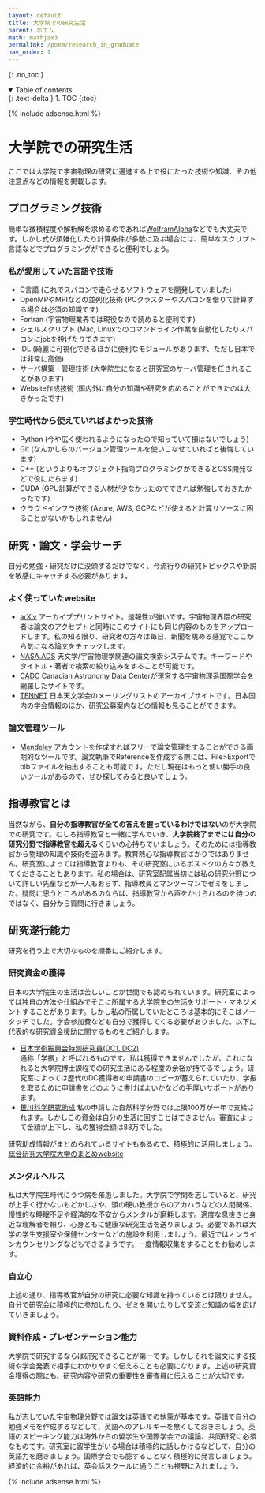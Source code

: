 ```yaml
---
layout: default
title: 大学院での研究生活
parent: ポエム
math: mathjax3
permalink: /poem/research_in_graduate
nav_order: 1
---
```


{: .no_toc }

<details open markdown="block">
  <summary>
    Table of contents
  </summary>
  {: .text-delta }
1. TOC
{:toc}
</details>

{% include adsense.html %}

# 大学院での研究生活

ここでは大学院で宇宙物理の研究に邁進する上で役にたった技術や知識、その他注意点などの情報を掲載します。

## プログラミング技術

簡単な微積程度や解析解を求めるのであれば[WolframAlpha](https://www.wolframalpha.com/)などでも大丈夫です。しかし式が煩雑化したり計算条件が多数に及ぶ場合には、簡単なスクリプト言語などでプログラミングができると便利でしょう。

### 私が愛用していた言語や技術

* C言語 (これでスパコンで走らせるソフトウェアを開発していました)
* OpenMPやMPIなどの並列化技術 (PCクラスターやスパコンを借りて計算する場合は必須の知識です)
* Fortran (宇宙物理業界では現役なので読めると便利です)
* シェルスクリプト (Mac, Linuxでのコマンドライン作業を自動化したりスパコンにjobを投げたりできます)
* IDL (綺麗に可視化できるほかに便利なモジュールがあります、ただし日本では非常に高価)
* サーバ構築・管理技術 (大学院生になると研究室のサーバ管理を任されることがあります)
* Website作成技術 (国内外に自分の知識や研究を広めることができたのは大きかったです)

### 学生時代から使えていればよかった技術

* Python (今や広く使われるようになったので知っていて損はないでしょう)
* Git (なんかしらのバージョン管理ツールを使いこなせていればと後悔しています)
* C++ (というよりもオブジェクト指向プログラミングができるとOSS開発などで役にたちます)
* CUDA (GPU計算ができる人材が少なかったのでできれば勉強しておきたかったです)
* クラウドインフラ技術 (Azure, AWS, GCPなどが使えると計算リソースに困ることがないかもしれません)

## 研究・論文・学会サーチ

自分の勉強・研究だけに没頭するだけでなく、今流行りの研究トピックスや新説を敏感にキャッチする必要があります。

### よく使っていたwebsite

* [arXiv](https://arxiv.org/)
アーカイブプリントサイト。速報性が強いです。宇宙物理界隈の研究者は論文のアクセプトと同時にこのサイトにも同じ内容のものをアップロードします。私の知る限り、研究者の方々は毎日、新聞を眺める感覚でここから気になる論文をチェックします。
* [NASA.ADS](https://ui.adsabs.harvard.edu/)
天文学/宇宙物理学関連の論文検索システムです。キーワードやタイトル・著者で検索の絞り込みをすることが可能です。
* [CADC](https://www.cadc-ccda.hia-iha.nrc-cnrc.gc.ca/en/meetings/)
Canadian Astronomy Data Centerが運営する宇宙物理系国際学会を網羅したサイトです。
* [TENNET](http://www.asj.or.jp/tennet/archives/)
日本天文学会のメーリングリストのアーカイブサイトです。日本国内の学会情報のほか、研究公募案内などの情報も見ることができます。

### 論文管理ツール

* [Mendeley](https://www.mendeley.com/?interaction_required=true)
アカウントを作成すればフリーで論文管理をすることができる画期的なツールです。論文執筆でReferenceを作成する際には、File>Exportでbibファイルを抽出することも可能です。ただし現在はもっと使い勝手の良いツールがあるので、ぜひ探してみると良いでしょう。

## 指導教官とは

当然ながら、**自分の指導教官が全ての答えを握っているわけではない**のが大学院での研究です。むしろ指導教官と一緒に学んでいき、**大学院終了までには自分の研究分野で指導教官を超える**くらいの心持ちでいましょう。そのためには指導教官から物理の知識や技術を盗みます。教育熱心な指導教官ばかりではありません。研究室によっては指導教官よりも、その研究室にいるポスドクの方々が教えてくださることもあります。私の場合は、研究室配属当初には私の研究分野について詳しい先輩などが一人もおらず、指導教員とマンツーマンでゼミをしました。疑問に思うところがあるのならば、指導教官から声をかけられるのを待つのではなく、自分から質問に行きましょう。

## 研究遂行能力

研究を行う上で大切なものを順番にご紹介します。

### 研究資金の獲得

日本の大学院生の生活は苦しいことが世間でも認められています。研究室によっては独自の方法や仕組みでそこに所属する大学院生の生活をサポート・マネジメントすることがあります。しかし私の所属していたところは基本的にそこはノータッチでした。学会参加費なども自分で獲得してくる必要がありました。以下に代表的な研究資金援助に関するものをご紹介します。

* [日本学術振興会特別研究員(DC1, DC2)](https://www.jsps.go.jp/j-pd/pd_gaiyo.html)  
通称「学振」と呼ばれるものです。私は獲得できませんでしたが、これになれると大学院博士課程での研究生活にある程度の余裕が持てるでしょう。研究室によっては歴代のDC獲得者の申請書のコピーが蓄えられていたり、学振を取るために申請書をどのように書けばよいかなどの手厚いサポートがあります。
* [笹川科学研究助成](https://www.jss.or.jp/ikusei/sasakawa/)
私の申請した自然科学分野では上限100万が一年で支給されます。しかしこの資金は自分の生活に回すことはできません。審査によって金額が上下し、私の獲得金額は88万でした。  

研究助成情報がまとめられているサイトもあるので、積極的に活用しましょう。  
[総合研究大学院大学のまとめwebsite](https://www.soken.ac.jp/education/dispatch/grant_info/)

### メンタルヘルス

私は大学院生時代にうつ病を罹患しました。大学院で学問を志していると、研究が上手く行かないもどかしさや、頭の硬い教授からのアカハラなどの人間関係、慢性的な睡眠不足や経済的な不安からメンタルが磨耗します。適度な息抜きと身近な理解者を頼り、心身ともに健康な研究生活を送りましょう。必要であれば大学の学生支援室や保健センターなどの施設を利用しましょう。最近ではオンラインカウンセリングなどもできるようです。一度情報収集をすることをお勧めします。

### 自立心

上述の通り、指導教官が自分の研究に必要な知識を持っているとは限りません。自分で研究会に積極的に参加したり、ゼミを開いたりして交流と知識の幅を広げていきましょう。

### 資料作成・プレゼンテーション能力

大学院で研究するならば研究できることが第一です。しかしそれを論文にする技術や学会発表で相手にわかりやすく伝えることも必要になります。上述の研究資金獲得の際にも、研究内容や研究の重要性を審査員に伝えることが大切です。

### 英語能力

私が志していた宇宙物理分野では論文は英語での執筆が基本です。英語で自分の勉強メモを作成するなどして、英語へのアレルギーを無くしておきましょう。英語のスピーキング能力は海外からの留学生や国際学会での議論、共同研究に必須なものです。研究室に留学生がいる場合は積極的に話しかけるなどして、自分の英語力を磨きましょう。国際学会でも臆することなく積極的に発言しましょう。経済的に余裕があれば、英会話スクールに通うことも視野に入れましょう。

{% include adsense.html %}